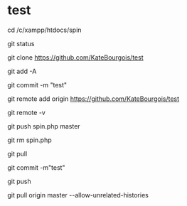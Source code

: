 # test
 cd /c/xampp/htdocs/spin
 
git status

 git clone  https://github.com/KateBourgois/test


git add -A

git commit -m "test"


git remote add origin https://github.com/KateBourgois/test

git remote -v

git push spin.php master

git rm spin.php

git pull

git commit -m"test"

git push

git pull origin master --allow-unrelated-histories
